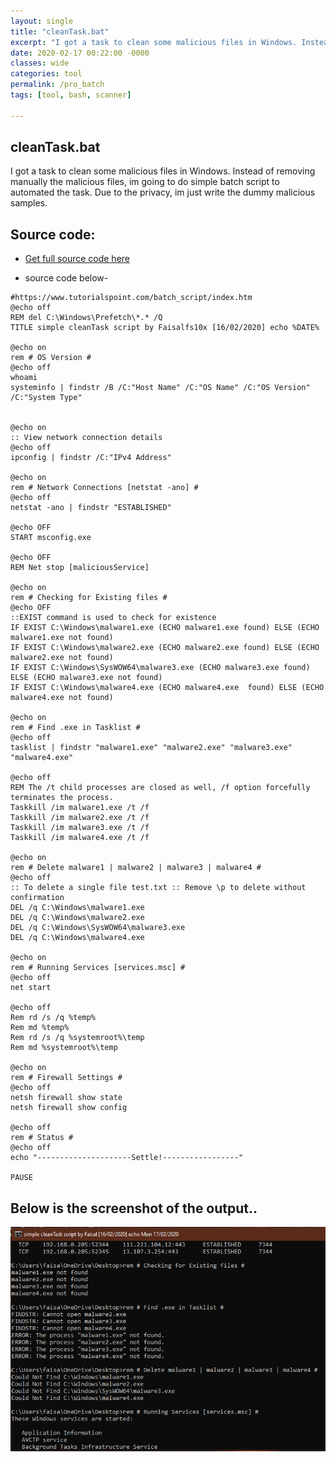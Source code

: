 ```yaml
---
layout: single
title: "cleanTask.bat"
excerpt: "I got a task to clean some malicious files in Windows. Instead of removing manually the malicious files, im going to do simple batch script to automated the task. Due to the privacy, im just write the dummy malicious samples."
date: 2020-02-17 00:22:00 -0000
classes: wide
categories: tool
permalink: /pro_batch
tags: [tool, bash, scanner]

---
```


## cleanTask.bat
I got a task to clean some malicious files in Windows. Instead of removing manually the malicious files, im going to do simple batch script to automated the task. Due to the privacy, im just write the dummy malicious samples.

## Source code:
- [Get full source code here](https://github.com/faisalfs10x/cleanTask.bat/blob/master/cleanTask.bat)

-    source code below-

    #https://www.tutorialspoint.com/batch_script/index.htm
    @echo off
    REM del C:\Windows\Prefetch\*.* /Q
    TITLE simple cleanTask script by Faisalfs10x [16/02/2020] echo %DATE%
    
    @echo on 
    rem # OS Version #
    @echo off
    whoami
    systeminfo | findstr /B /C:"Host Name" /C:"OS Name" /C:"OS Version" /C:"System Type"
    
    
    @echo on
    :: View network connection details
    @echo off
    ipconfig | findstr /C:"IPv4 Address"
    
    @echo on 
    rem # Network Connections [netstat -ano] #
    @echo off
    netstat -ano | findstr "ESTABLISHED"
    
    @echo OFF
    START msconfig.exe
    
    @echo OFF
    REM Net stop [maliciousService]
    
    @echo on 
    rem # Checking for Existing files #
    @echo OFF
    ::EXIST command is used to check for existence
    IF EXIST C:\Windows\malware1.exe (ECHO malware1.exe found) ELSE (ECHO malware1.exe not found)
    IF EXIST C:\Windows\malware2.exe (ECHO malware2.exe found) ELSE (ECHO malware2.exe not found)
    IF EXIST C:\Windows\SysWOW64\malware3.exe (ECHO malware3.exe found) ELSE (ECHO malware3.exe not found)
    IF EXIST C:\Windows\malware4.exe (ECHO malware4.exe  found) ELSE (ECHO malware4.exe not found)
    
    @echo on 
    rem # Find .exe in Tasklist #
    @echo off
    tasklist | findstr "malware1.exe" "malware2.exe" "malware3.exe" "malware4.exe"
    
    @echo off
    REM The /t child processes are closed as well, /f option forcefully terminates the process.
    Taskkill /im malware1.exe /t /f
    Taskkill /im malware2.exe /t /f
    Taskkill /im malware3.exe /t /f
    Taskkill /im malware4.exe /t /f
    
    @echo on 
    rem # Delete malware1 | malware2 | malware3 | malware4 #
    @echo off
    :: To delete a single file test.txt :: Remove \p to delete without confirmation
    DEL /q C:\Windows\malware1.exe
    DEL /q C:\Windows\malware2.exe
    DEL /q C:\Windows\SysWOW64\malware3.exe
    DEL /q C:\Windows\malware4.exe
    
    @echo on 
    rem # Running Services [services.msc] #
    @echo off
    net start
    
    @echo off
    Rem rd /s /q %temp%
    Rem md %temp%
    Rem rd /s /q %systemroot%\temp
    Rem md %systemroot%\temp
    
    @echo on 
    rem # Firewall Settings #
    @echo off
    netsh firewall show state 
    netsh firewall show config 
    
    @echo off
    rem # Status # 
    @echo off
    echo "---------------------Settle!-----------------"
    
    PAUSE


## Below is the screenshot of the output..
![alt text](https://raw.githubusercontent.com/faisalfs10x/cleanTask.bat/master/screenshot.PNG)
